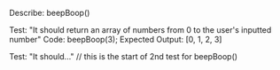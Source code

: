Describe: beepBoop()

Test: "It should return an array of numbers from 0 to the user's inputted number"
Code: beepBoop(3);
Expected Output: [0, 1, 2, 3]

Test: "It should..." // this is the start of 2nd test for beepBoop()
